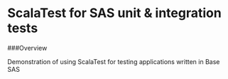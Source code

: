 ScalaTest for SAS unit & integration tests
==========================================

###Overview

Demonstration of using ScalaTest for testing applications written in Base SAS
